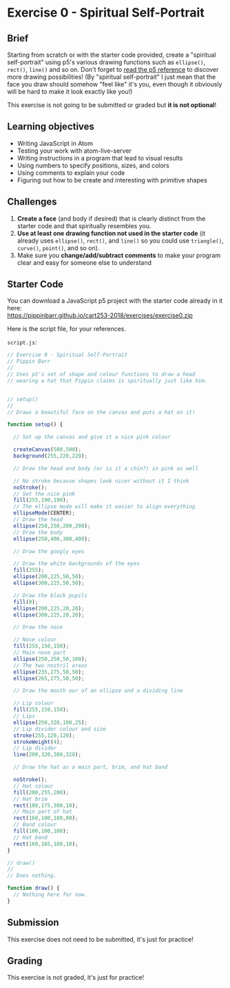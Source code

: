 # Exercise 0 - Spiritual Self-Portrait

## Brief

Starting from scratch or with the starter code provided, create a "spiritual self-portrait" using p5's various drawing functions such as `ellipse()`, `rect()`, `line()` and so on. Don't forget to [read the p5 reference](https://p5js.org/reference/) to discover more drawing possibilities! (By "spiritual self-portrait" I just mean that the face you draw should somehow "feel like" it's you, even though it obviously will be hard to make it look exactly like you!)

This exercise is not going to be submitted or graded but __it is not optional__!

## Learning objectives

- Writing JavaScript in Atom
- Testing your work with atom-live-server
- Writing instructions in a program that lead to visual results
- Using numbers to specify positions, sizes, and colors
- Using comments to explain your code
- Figuring out how to be create and interesting with primitive shapes

## Challenges

1. __Create a face__ (and body if desired) that is clearly distinct from the starter code and that spiritually resembles you.
1. __Use at least one drawing function not used in the starter code__ (it already uses `ellipse()`, `rect()`, and `line()` so you could use `triangle()`, `curve()`, `point()`, and so on).
1. Make sure you __change/add/subtract comments__ to make your program clear and easy for someone else to understand

## Starter Code

You can download a JavaScript p5 project with the starter code already in it here:  
https://pippinbarr.github.io/cart253-2018/exercises/exercise0.zip

Here is the script file, for your references.

`script.js`:
```javascript
// Exercise 0 - Spiritual Self-Portrait
// Pippin Barr
//
// Uses p5's set of shape and colour functions to draw a head
// wearing a hat that Pippin claims is spiritually just like him.


// setup()
//
// Draws a beautiful face on the canvas and puts a hat on it!

function setup() {

  // Set up the canvas and give it a nice pink colour

  createCanvas(500,500);
  background(255,220,220);

  // Draw the head and body (or is it a chin?) in pink as well

  // No stroke because shapes look nicer without it I think
  noStroke();
  // Set the nice pink
  fill(255,190,190);
  // The ellipse mode will make it easier to align everything
  ellipseMode(CENTER);
  // Draw the head
  ellipse(250,250,200,200);
  // Draw the body
  ellipse(250,400,300,400);

  // Draw the googly eyes

  // Draw the white backgrounds of the eyes
  fill(255);
  ellipse(200,225,50,50);
  ellipse(300,225,50,50);

  // Draw the black pupils
  fill(0);
  ellipse(200,225,20,20);
  ellipse(300,225,20,20);

  // Draw the nose

  // Nose colour
  fill(255,150,150);
  // Main nose part
  ellipse(250,250,50,100);
  // The two nostril areas
  ellipse(235,275,50,50);
  ellipse(265,275,50,50);

  // Draw the mouth our of an ellipse and a dividing line

  // Lip colour
  fill(255,150,150);
  // Lips
  ellipse(250,320,100,25);
  // Lip divider colour and size
  stroke(255,120,120);
  strokeWeight(4);
  // Lip divider
  line(200,320,300,320);

  // Draw the hat as a main part, brim, and hat band

  noStroke();
  // Hat colour
  fill(200,255,200);
  // Hat brim
  rect(100,175,300,10);
  // Main part of hat
  rect(160,100,180,80);
  // Band colour
  fill(100,100,100);
  // Hat band
  rect(160,165,180,10);
}

// draw()
//
// Does nothing.

function draw() {
  // Nothing here for now.
}
```

## Submission

This exercise does not need to be submitted, it's just for practice!

## Grading

This exercise is not graded, it's just for practice!
